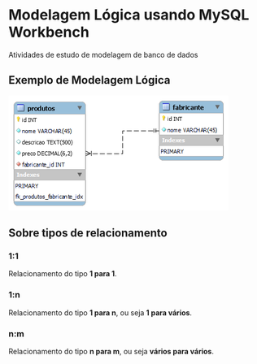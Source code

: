# Modelagem Lógica usando MySQL Workbench

 Atividades de estudo de modelagem de banco de dados

 ## Exemplo de Modelagem Lógica

 ![Modelo lógico do sistema de Vendas](modelo-logico-vendas.png)

 ## Sobre tipos de relacionamento

 ### 1:1

 Relacionamento do tipo **1 para 1**.

 ### 1:n

 Relacionamento do tipo **1 para n**, ou seja **1 para vários**.

 ### n:m

 Relacionamento do tipo **n para m**, ou seja **vários para vários**.